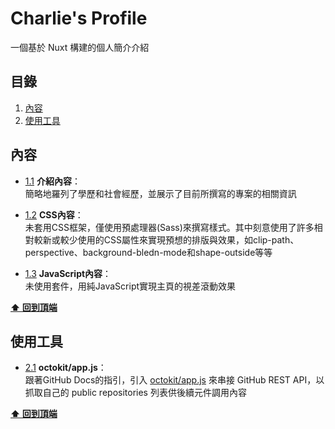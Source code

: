 # Charlie's Profile
一個基於 Nuxt 構建的個人簡介介紹

<a name="table-of-contents"></a>
## 目錄
  1. [內容](#content)
  1. [使用工具](#resources)

<a name="content"></a>
## 內容

  - [1.1](#1.1) <a name='1.1'></a> **介紹內容**：<br>
  簡略地羅列了學歷和社會經歷，並展示了目前所撰寫的專案的相關資訊

  - [1.2](#1.2) <a name='1.2'></a> **CSS內容**：<br>
  未套用CSS框架，僅使用預處理器(Sass)來撰寫樣式。其中刻意使用了許多相對較新或較少使用的CSS屬性來實現預想的排版與效果，如clip-path、perspective、background-bledn-mode和shape-outside等等

  - [1.3](#1.3) <a name='1.3'></a> **JavaScript內容**：<br>
  未使用套件，用純JavaScript實現主頁的視差滾動效果

  **[⬆ 回到頂端](#table-of-contents)**

<a name="resources"></a>
## 使用工具

  - [2.1](#2.1) <a name='2.1'></a> **octokit/app.js**：<br>
  跟著GitHub Docs的指引，引入 [octokit/app.js](https://github.com/octokit/app.js/) 來串接 GitHub REST API，以抓取自己的 public repositories 列表供後續元件調用內容

  **[⬆ 回到頂端](#table-of-contents)**
